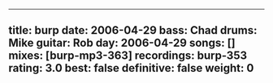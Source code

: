 
---
title: burp
date: 2006-04-29
bass:	Chad
drums:	Mike
guitar:	Rob
day: 2006-04-29
songs: []
mixes: [burp-mp3-363]
recordings: burp-353
rating: 3.0
best: false
definitive: false
weight: 0
---
